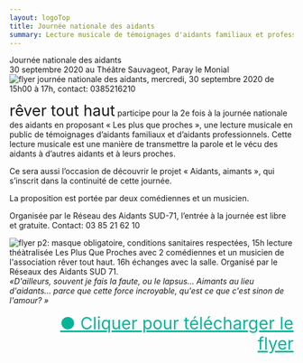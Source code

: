 ```yaml
---
layout: logoTop
title: Journée nationale des aidants
summary: Lecture musicale de témoignages d'aidants familiaux et professionnels dans le but de partager des expériences lors de la journée nationale des aidants le 30 septembre 2020 au Théâtre Saugageot à Paray le Monial.
---
```


<div class="Motto">Journée nationale des aidants</div>

<div class="MottoSmaller">30 septembre 2020 au Théâtre Sauvageot, Paray le Monial</div>

<div class="center-block"><img src="https://res.cloudinary.com/dnxcesebo/image/upload/q_auto,f_auto,w_800/v1599193751/journe%CC%81eNationaleAidants2020p1_g9ybvp.jpg" alt="flyer journée nationale des aidants, mercredi, 30 septembre 2020 de 15h00 à 17h, contact: 0385216210"></div>

<p class="intro-text"><span class="rever-typog" style="font-size: 1.7rem"> rêver tout haut</span> participe pour la 2e fois à la journée nationale des aidants en proposant « Les plus que proches », une lecture musicale en public de témoignages d’aidants familiaux et d’aidants professionnels.
Cette lecture musicale est une manière de transmettre la parole et le vécu des aidants à d’autres aidants et à leurs proches.
</p>

<p class="intro-text">Ce sera aussi l’occasion de découvrir le projet « Aidants, aimants », qui s’inscrit dans la continuité de cette journée.</p>

<p class="intro-text">La proposition est portée par deux comédiennes et un musicien.</p>

<p class="intro-text">Organisée par le Réseau des Aidants SUD-71, l’entrée à la journée est libre et gratuite. Contact: 03 85 21 62 10</p>

<div class="center-block"><img src="https://res.cloudinary.com/dnxcesebo/image/upload/f_auto,q_auto,w_600/v1599193760/joune%CC%81eNationaleAidants2020p2_hkeflc.jpg" alt="flyer p2: masque obligatoire, conditions sanitaires respectées, 15h lecture théàtralisée Les Plus Que Proches avec 2 comédiennes et un musicien de l'association rêver tout haut. 16h échanges avec la salle. Organisé par le Réseaux des Aidants SUD 71."></div>

<div class="quote"><em>«D'ailleurs, souvent je fais la faute, ou le lapsus… Aimants au lieu d'aidants... parce que cette force incroyable, qu'est ce que c'est sinon de l'amour? »</em></div>

<ul style="text-align:right;list-style-type:none">
    <li>
      <a style="color:hsl(171,93.5%,36.5%); font-size:30px" href="FLYER A5 - PLUS QUE PROCHES-2020.pdf" download="download">●&nbsp;Cliquer pour télécharger le flyer</a>
    </li>
  </ul>
